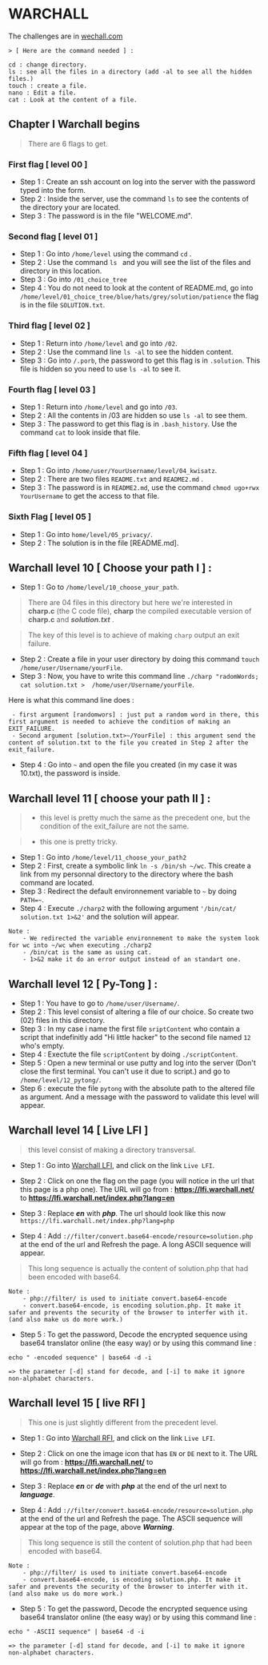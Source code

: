 #   WARCHALL 
The challenges are in [wechall.com](https://www.wechall.net/challenge/warchall/begins/index.php)
```command :
> [ Here are the command needed ] :

cd : change directory.
ls : see all the files in a directory (add -al to see all the hidden files.)
touch : create a file.
nano : Edit a file.
cat : Look at the content of a file.
```
##   Chapter I Warchall begins 
> There are 6 flags to get.
### First flag [ level 00 ] 
- Step 1 : Create an ssh account on log into the server with the password typed into the form.
- Step 2 : Inside the server, use the command ` ls ` to see the contents of the directory your are located.
- Step 3 : The password is in the file "WELCOME.md".

### Second flag [ level 01 ]
- Step 1 : Go into `/home/level` using the command `cd` .
- Step 2 : Use the command `ls ` and you will see the list of the files and directory in this location.
- Step 3 : Go into `/01_choice_tree`
- Step 4 : You do not need to look at the content of README.md, go into `/home/level/01_choice_tree/blue/hats/grey/solution/patience` the flag is in the file `SOLUTION.txt`.
  
### Third flag [ level 02 ]
- Step 1 : Return into `/home/level` and go into `/02`.
- Step 2 : Use the command line `ls -al` to see the hidden content.
- Step 3 : Go into `/.porb`, the password to get this flag is in `.solution`. This file is hidden so you need to use `ls -al` to see it.

### Fourth flag [ level 03 ]
- Step 1 : Return into `/home/level` and go into `/03`.
- Step 2 : All the contents in /03 are hidden so use `ls -al` to see them.
- Step 3 : The password to get this flag is in `.bash_history`. Use the command  `cat` to look inside that file. 

### Fifth flag [ level 04 ]
- Step 1 : Go into `/home/user/YourUsername/level/04_kwisatz`.
- Step 2 : There are two files `README.txt` and `README2.md` .
- Step 3 : The password is in `README2.md`, use the command `chmod ugo+rwx YourUsername` to get the access to that file.

### Sixth Flag [ level 05 ]
- Step 1 : Go into `home/level/05_privacy/`.
- Step 2 : The solution is in the file [README.md].

## Warchall level 10 [ Choose your path I ] : 
- Step 1 : Go to `/home/level/10_choose_your_path`.
>There are 04 files in this directory but here we're interested in **charp.c** (the C code file), **charp** the compiled executable version of **charp.c** and ***solution.txt*** .

>The key of this level is to achieve of making `charp` output an exit failure. 
- Step 2 : Create a file in your user directory by doing this command `touch /home/user/Username/yourFile`.
- Step 3 : Now, you have to write this command line `./charp "radomWords; cat solution.txt >  /home/user/Username/yourFile`.
 
 Here is what this command line does :

     - first argument [randomwors] : just put a random word in there, this first argument is needed to achieve the condition of making an EXIT_FAILURE.
     - Second argument [solution.txt>~/YourFile] : this argument send the content of solution.txt to the file you created in Step 2 after the exit_failure.
- Step 4 : Go into `~` and open the file you created (in my case it was 10.txt), the password is inside.


## Warchall level 11 [ choose your path II ] :
> - this level is pretty much the same as the precedent one, but the condition of the exit_failure are not the same.
       
> - this one is pretty tricky.


- Step 1 : Go into `/home/level/11_choose_your_path2`
- Step 2 : First, create a symbolic link `ln -s /bin/sh ~/wc`.
This create a link from my personnal directory to the directory where the bash command are located.
- Step 3 : Redirect the default environnement variable to `~` by doing `PATH=~`.
- Step 4 : Execute `./charp2` with the following argument `'/bin/cat/ solution.txt 1>&2'` and the solution will appear.

```
Note :
    - We redirected the variable environnement to make the system look for wc into ~/wc when executing ./charp2
    - /bin/cat is the same as using cat.
    - 1>&2 make it do an error output instead of an standart one.

```



## Warchall level 12 [ Py-Tong ] :
- Step 1 : You have to go to `/home/user/Username/`.
- Step 2 : This level consist of altering a file of our choice. So create two (02) files in this directory.
- Step 3 : In my case i name the first file `sriptContent` who contain a script that indefinitly add "Hi little hacker" to the second file named `12` who's empty.
- Step 4 : Exectute the file `scriptContent` by doing `./scriptContent`.
- Step 5 : Open a new terminal or use putty and log into the server (Don't close the first terminal. You can't use it due to script.) and go to `/home/level/12_pytong/`.
- Step 6 : execute the file `pytong` with the absolute path to the altered file as argument. And a message with the password to validate this level will appear.

## Warchall level 14 [ Live LFI ]
> this level consist of making a directory transversal.

- Step 1 : Go into [Warchall LFI](https://www.wechall.net/challenge/warchall/live_lfi/index.php), and click on the link `Live LFI`.
- Step 2 : Click on one the flag on the page (you will notice in the url that this page is a php one).
The URL will go from : **https://lfi.warchall.net/**
to **https://lfi.warchall.net/index.php?lang=en**
- Step 3 : Replace ***en*** with ***php***.
The url should look like this now `https://lfi.warchall.net/index.php?lang=php`

- Step 4 : Add `://filter/convert.base64-encode/resource=solution.php` at the end of the url and Refresh the page. 
A long ASCII sequence will appear.

>This long sequence is actually the content of solution.php that had been encoded with base64.
```
Note : 
    - php://filter/ is used to initiate convert.base64-encode
    - convert.base64-encode, is encoding solution.php. It make it safer and prevents the security of the browser to interfer with it. (and also make us do more work.)
```

- Step 5 : To get the password, Decode the encrypted sequence using base64 translator online (the easy way) or by using this command line :
```
echo " -encoded sequence" | base64 -d -i

=> the parameter [-d] stand for decode, and [-i] to make it ignore non-alphabet characters.
``` 

## Warchall level 15 [ live RFI ]
> This one is just slightly different from the precedent level. 

- Step 1 : Go into [Warchall RFI](https://www.wechall.net/challenge/warchall/live_rfi/index.php), and click on the link `Live LFI`.
- Step 2 : Click on one the image icon that has `EN` or `DE` next to it.
The URL will go from : **https://lfi.warchall.net/**
to **https://lfi.warchall.net/index.php?lang=en**
- Step 3 : Replace ***en*** or ***de*** with ***php*** at the end of the url next to ***language***.

- Step 4 : Add `://filter/convert.base64-encode/resource=solution.php` at the end of the url and Refresh the page. 
The ASCII sequence will appear at the top of the page, above ***Warning***.

>This long sequence is still the content of solution.php that had been encoded with base64.

```
Note : 
    - php://filter/ is used to initiate convert.base64-encode
    - convert.base64-encode, is encoding solution.php. It make it safer and prevents the security of the browser to interfer with it. (and also make us do more work.)
```

- Step 5 : To get the password, Decode the encrypted sequence using base64 translator online (the easy way) or by using this command line :
```
echo " -ASCII sequence" | base64 -d -i

=> the parameter [-d] stand for decode, and [-i] to make it ignore non-alphabet characters.
``` 
